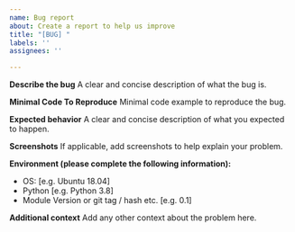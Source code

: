 ```yaml
---
name: Bug report
about: Create a report to help us improve
title: "[BUG] "
labels: ''
assignees: ''

---
```


**Describe the bug**
A clear and concise description of what the bug is.

**Minimal Code To Reproduce**
Minimal code example to reproduce the bug.

**Expected behavior**
A clear and concise description of what you expected to happen.

**Screenshots**
If applicable, add screenshots to help explain your problem.

**Environment (please complete the following information):**
 - OS: [e.g. Ubuntu 18.04]
 - Python [e.g. Python 3.8]
 - Module Version or git tag / hash etc. [e.g. 0.1]

**Additional context**
Add any other context about the problem here.
